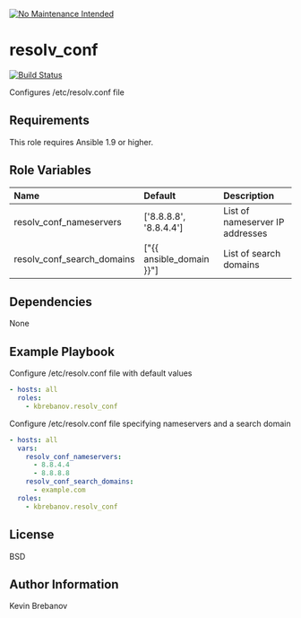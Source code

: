 [![No Maintenance Intended](http://unmaintained.tech/badge.svg)](http://unmaintained.tech/)

resolv_conf
===========

[![Build Status](https://travis-ci.org/kbrebanov/ansible-resolv_conf.svg?branch=master)](https://travis-ci.org/kbrebanov/ansible-resolv_conf)

Configures /etc/resolv.conf file

Requirements
------------

This role requires Ansible 1.9 or higher.

Role Variables
--------------

| Name                       | Default                  | Description                     |
|:---------------------------|:-------------------------|:--------------------------------|
| resolv_conf_nameservers    | ['8.8.8.8', '8.8.4.4']   | List of nameserver IP addresses |
| resolv_conf_search_domains | ["{{ ansible_domain }}"] | List of search domains          |

Dependencies
------------

None

Example Playbook
----------------

Configure /etc/resolv.conf file with default values
```yaml
- hosts: all
  roles:
    - kbrebanov.resolv_conf
```

Configure /etc/resolv.conf file specifying nameservers and a search domain
```yaml
- hosts: all
  vars:
    resolv_conf_nameservers:
      - 8.8.4.4
      - 8.8.8.8
    resolv_conf_search_domains:
      - example.com
  roles:
    - kbrebanov.resolv_conf
```

License
-------

BSD

Author Information
------------------

Kevin Brebanov
